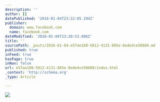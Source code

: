 ```yaml
---
description: ''
author: []
datePublished: '2016-01-04T23:22:05.194Z'
publisher:
  domain: www.facebook.com
  name: facebook.com
dateModified: '2016-01-04T23:20:53.986Z'
title: ''
sourcePath: _posts/2016-01-04-e57ae188-5812-4131-885e-8ededce58889.md
published: true
inFeed: true
hasPage: true
inNav: false
url: e57ae188-5812-4131-885e-8ededce58889/index.html
_context: 'http://schema.org'
_type: Article

---
```

![](https://scontent-sea1-1.xx.fbcdn.net/hphotos-xfp1/v/t1.0-9/1509179_778594235587741_5373020628301518168_n.jpg?oh=095d237af125066638518d9c98f857a2&oe=5705472D)